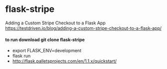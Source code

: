 # flask-stripe
Adding a Custom Stripe Checkout to a Flask App
https://testdriven.io/blog/adding-a-custom-stripe-checkout-to-a-flask-app/


#### to run download git clone flask-stripe

- export FLASK_ENV=development
- flask run
- http://flask.palletsprojects.com/en/1.1.x/quickstart/

